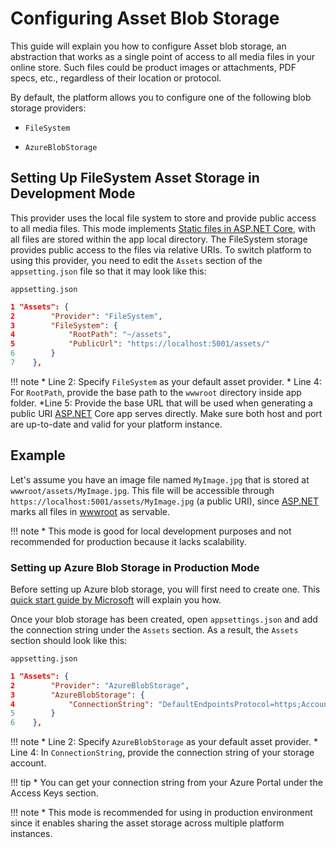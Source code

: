 ﻿# Configuring Asset Blob Storage

This guide will explain you how to configure Asset blob storage, an abstraction that works as a single point of access to all media files in your online store. Such files could be product images or attachments, PDF specs, etc., regardless of their location or protocol.

By default, the platform allows you to configure one of the following blob storage providers:

-   `FileSystem`
    
-   `AzureBlobStorage`

## Setting Up FileSystem Asset Storage in Development Mode

This provider uses the local file system to store and provide public access to all media files. This mode implements [Static files in ASP.NET Core](https://docs.microsoft.com/en-us/aspnet/core/fundamentals/static-files?view=aspnetcore-6.0), with all files are stored within the app local directory. The FileSystem storage provides public access to the files via relative URIs. To switch platform to using this provider, you need to edit the `Assets` section of the `appsetting.json` file so that it may look like this:

`appsetting.json`
```json
1 "Assets": {
2        "Provider": "FileSystem",
3        "FileSystem": {
4            "RootPath": "~/assets",
5            "PublicUrl": "https://localhost:5001/assets/"
6        }
7    },
```

!!! note
    * Line 2: Specify `FileSystem` as your default asset provider.
	* Line 4: For `RootPath`, provide the base path to the `wwwroot` directory inside app folder.
	*Line 5: Provide the base URL that will be used when generating a public URI [ASP.NET](http://asp.net/ "http://ASP.NET") Core app serves directly. Make sure both host and port are up-to-date and valid for your platform instance.

## Example

Let's assume you have an image file named `MyImage.jpg` that is stored at `wwwroot/assets/MyImage.jpg`. This file will be accessible through `https://localhost:5001/assets/MyImage.jpg` (a public URI), since [ASP.NET](http://asp.net/ "http://ASP.NET") marks all files in [wwwroot](https://docs.microsoft.com/en-us/aspnet/core/fundamentals/?view=aspnetcore-6.0#web-root "https://docs.microsoft.com/en-us/aspnet/core/fundamentals/?view=aspnetcore-6.0#web-root") as servable.

!!! note
    * This mode is good for local development purposes and not recommended for production because it lacks scalability.

### Setting up Azure Blob Storage in Production Mode

Before setting up Azure blob storage, you will first need to create one.  This [quick start guide by Microsoft](https://docs.microsoft.com/en-us/azure/storage/blobs/storage-quickstart-blobs-portal) will explain you how.

Once your blob storage has been created, open `appsettings.json` and add the connection string under the `Assets` section. As a result, the `Assets` section should look like this:

`appsetting.json`
```json
1 "Assets": {
2        "Provider": "AzureBlobStorage",
3        "AzureBlobStorage": {
4            "ConnectionString": "DefaultEndpointsProtocol=https;AccountName=<media account name>;AccountKey=<media account key>;EndpointSuffix=core.windows.net"
5        }
6    },
```

!!! note
    * Line 2: Specify `AzureBlobStorage` as your default asset provider.
	* Line 4: In `ConnectionString`, provide the connection string of your storage account.

!!! tip
    * You can get your connection string from your Azure Portal under the Access Keys section.

!!! note
    * This mode is recommended for using in production environment since it enables sharing the asset storage across multiple platform instances.
